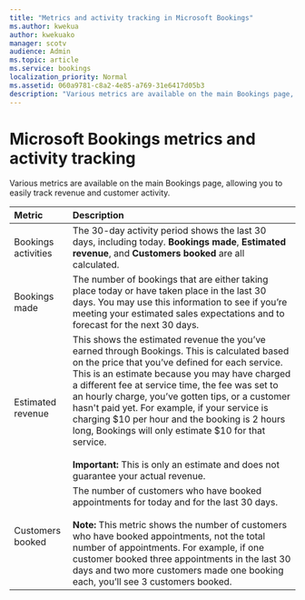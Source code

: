 ```yaml
---
title: "Metrics and activity tracking in Microsoft Bookings"
ms.author: kwekua
author: kwekuako
manager: scotv
audience: Admin
ms.topic: article
ms.service: bookings
localization_priority: Normal
ms.assetid: 060a9781-c8a2-4e85-a769-31e6417d05b3
description: "Various metrics are available on the main Bookings page, allowing you to easily track revenue and customer activity."
---
```


# Microsoft Bookings metrics and activity tracking

Various metrics are available on the main Bookings page, allowing you to easily track revenue and customer activity.

| Metric | Description |
|:---|:---|
| Bookings activities | The 30-day activity period shows the last 30 days, including today. **Bookings made**, **Estimated revenue**, and **Customers booked** are all calculated. |
| Bookings made | The number of bookings that are either taking place today or have taken place in the last 30 days. You may use this information to see if you’re meeting your estimated sales expectations and to forecast for the next 30 days. |
| Estimated revenue | This shows the estimated revenue the you’ve earned through Bookings. This is calculated based on the price that you’ve defined for each service. This is an estimate because you may have charged a different fee at service time, the fee was set to an hourly charge, you’ve gotten tips, or a customer hasn't paid yet. For example, if your service is charging $10 per hour and the booking is 2 hours long, Bookings will only estimate $10 for that service.<br/><br/>**Important:** This is only an estimate and does not guarantee your actual revenue. |
| Customers booked | The number of customers who have booked appointments for today and for the last 30 days.<br/><br/>**Note:** This metric shows the number of customers who have booked appointments, not the total number of appointments. For example, if one customer booked three appointments in the last 30 days and two more customers made one booking each, you’ll see 3 customers booked. |
